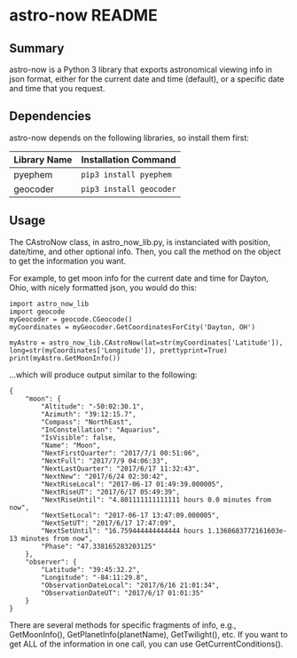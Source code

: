 # astro-now README

## Summary

astro-now is a Python 3 library that exports astronomical viewing info in json format, either for the current date and time (default), or a specific date and time that you request.

## Dependencies

astro-now depends on the following libraries, so install them first:

Library Name | Installation Command
------------ | --------------------
pyephem | ``pip3 install pyephem``
geocoder | ``pip3 install geocoder``

## Usage

The CAstroNow class, in astro_now_lib.py, is instanciated with position, date/time, and other optional info.  Then, you call the method on the object to get the information you want.

For example, to get moon info for the current date and time for Dayton, Ohio, with nicely formatted json, you would do this:

	import astro_now_lib
	import geocode
	myGeocoder = geocode.CGeocode()
	myCoordinates = myGeocoder.GetCoordinatesForCity('Dayton, OH')

	myAstro = astro_now_lib.CAstroNow(lat=str(myCoordinates['Latitude']), long=str(myCoordinates['Longitude']), prettyprint=True)
	print(myAstro.GetMoonInfo())

...which will produce output similar to the following:

	{
		"moon": {
			"Altitude": "-50:02:30.1",
			"Azimuth": "39:12:15.7",
			"Compass": "NorthEast",
			"InConstellation": "Aquarius",
			"IsVisible": false,
			"Name": "Moon",
			"NextFirstQuarter": "2017/7/1 00:51:06",
			"NextFull": "2017/7/9 04:06:33",
			"NextLastQuarter": "2017/6/17 11:32:43",
			"NextNew": "2017/6/24 02:30:42",
			"NextRiseLocal": "2017-06-17 01:49:39.000005",
			"NextRiseUT": "2017/6/17 05:49:39",
			"NextRiseUntil": "4.801111111111111 hours 0.0 minutes from now",
			"NextSetLocal": "2017-06-17 13:47:09.000005",
			"NextSetUT": "2017/6/17 17:47:09",
			"NextSetUntil": "16.759444444444444 hours 1.1368683772161603e-13 minutes from now",
			"Phase": "47.338165283203125"
		},
		"observer": {
			"Latitude": "39:45:32.2",
			"Longitude": "-84:11:29.8",
			"ObservationDateLocal": "2017/6/16 21:01:34",
			"ObservationDateUT": "2017/6/17 01:01:35"
		}
	}

There are several methods for specific fragments of info, e.g., GetMoonInfo(), GetPlanetInfo(planetName), GetTwilight(), etc.  If you want to get ALL of the information in one call, you can use GetCurrentConditions().

